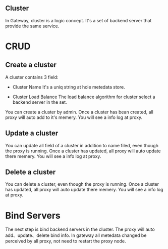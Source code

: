 Cluster
-------
In Gateway, cluster is a logic concept. It's a set of backend server that provide the same service.

# CRUD
## Create a cluster
A cluster contains 3 field:

* Cluster Name
  It's a uniq string at hole metedata store.

* Cluster Load Balance
  The load balance algorithm for cluster select a backend server in the set.

You can create a cluster by admin. Once a cluster has bean created, all proxy will auto add to it's memery. You will see a info log at proxy.

## Update a cluster
You can update all field of a cluster in addition to name filed, even though the proxy is running. Once a cluster has updated, all proxy will auto update there memery. You will see a info log at proxy.

## Delete a cluster
You can delete a cluster, even though the proxy is running. Once a cluster has updated, all proxy will auto update there memery. You will see a info log at proxy.

# Bind Servers
The next step is bind backend servers in the cluster. The proxy will auto add、update、delete bind info. In gateway all metedata changed be perceived by all proxy, not need to restart the proxy node.

